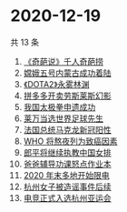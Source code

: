 # 2020-12-19

共 13 条

<!-- BEGIN ZHIHUSEARCH -->
<!-- 最后更新时间 Sat Dec 19 2020 12:10:02 GMT+0800 (CST) -->
1. [《奇葩说》千人奇葩捞](https://www.zhihu.com/search?q=奇葩说)
1. [嫦娥五号内蒙古成功着陆](https://www.zhihu.com/search?q=嫦娥五号)
1. [《DOTA2》永雾林渊](https://www.zhihu.com/search?q=dota2)
1. [拼多多开卖劳斯莱斯幻影](https://www.zhihu.com/search?q=拼多多劳斯莱斯)
1. [我国太极拳申遗成功](https://www.zhihu.com/search?q=太极拳)
1. [莱万当选世界足球先生](https://www.zhihu.com/search?q=莱万)
1. [法国总统马克龙新冠阳性](https://www.zhihu.com/search?q=马克龙新冠)
1. [WHO 将熬夜列为致癌因素](https://www.zhihu.com/search?q=熬夜致癌)
1. [郎平将继续执教中国女排](https://www.zhihu.com/search?q=郎平)
1. [爸爸辅导功课怒点作业本](https://www.zhihu.com/search?q=爸爸辅导功课)
1. [2020 年末多地开始限电](https://www.zhihu.com/search?q=限电)
1. [杭州女子被造谣事件后续](https://www.zhihu.com/search?q=女子被冤枉出轨)
1. [电竞正式入选杭州亚运会](https://www.zhihu.com/search?q=电竞入亚)
<!-- END ZHIHUSEARCH -->
